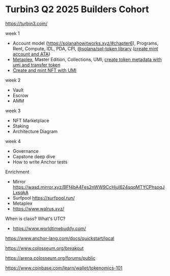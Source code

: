 # Turbin3 Q2 2025 Builders Cohort

https://turbin3.com/

week 1 
- Account model (https://solanahowitworks.xyz/#chapter6), 
Programs, Rent, Compute, IDL, PDA, CPI, 
[@solana/spl-token library](https://spl.solana.com/) 
([create mint account and ATA](/solana-starter/ts/cluster1/spl_notes.md))
- [Metaplex](https://developers.metaplex.com/token-metadata), Master Edition, Collections, UMI, 
[create token metadata with umi and transfer token](/solana-starter/ts/cluster1/spl_notes.md)
- [Create and mint NFT with UMI](/solana-starter/ts/cluster1/nft_notes.md)

week 2
- Vault
- Escrow
- AMM

week 3 
- NFT Marketplace
- Staking
- Architecture Diagram

week 4 
- Governance
- Capstone deep dive
- How to write Anchor tests

Enrichment
- Mirror https://wasd.mirror.xyz/BFf4bA4Fes2nWW9CcHiul624sqqMTYCPhsoqJLxsqkA
- Surfpool https://surfpool.run/
- Metaplex
- https://www.walrus.xyz/

When is class? What's UTC?
- https://www.worldtimebuddy.com/




https://www.anchor-lang.com/docs/quickstart/local

https://www.colosseum.org/breakout

https://arena.colosseum.org/forums/public

https://www.coinbase.com/learn/wallet/tokenomics-101

